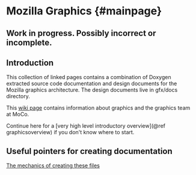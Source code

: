 Mozilla Graphics {#mainpage}
======================

## Work in progress.  Possibly incorrect or incomplete.


Introduction
-------
This collection of linked pages contains a combination of Doxygen
extracted source code documentation and design documents for the
Mozilla graphics architecture.  The design documents live in gfx/docs directory.

This [wiki page](https://wiki.mozilla.org/Platform/GFX) contains
information about graphics and the graphics team at MoCo.

Continue here for a [very high level introductory overview](@ref graphicsoverview)
if you don't know where to start.

Useful pointers for creating documentation
------
[The mechanics of creating these files](https://wiki.mozilla.org/Platform/GFX/DesignDocumentationGuidelines)
